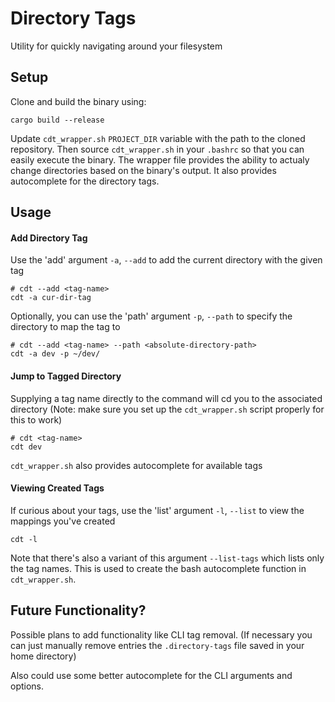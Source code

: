 # Directory Tags

Utility for quickly navigating around your filesystem

## Setup

Clone and build the binary using:
```
cargo build --release
```

Update `cdt_wrapper.sh` `PROJECT_DIR` variable with the path to the cloned repository.
Then source `cdt_wrapper.sh` in your `.bashrc` so that you can easily execute the binary.
The wrapper file provides the ability to actualy change directories based on the binary's output.
It also provides autocomplete for the directory tags.

## Usage

#### Add Directory Tag

Use the 'add' argument `-a`, `--add` to add the current directory with the given tag
```
# cdt --add <tag-name>
cdt -a cur-dir-tag
```

Optionally, you can use the 'path' argument `-p`, `--path` to specify the directory to map the tag to
```
# cdt --add <tag-name> --path <absolute-directory-path>
cdt -a dev -p ~/dev/
```

#### Jump to Tagged Directory

Supplying a tag name directly to the command will cd you to the associated directory
(Note: make sure you set up the `cdt_wrapper.sh` script properly for this to work)
```
# cdt <tag-name>
cdt dev
```
`cdt_wrapper.sh` also provides autocomplete for available tags

#### Viewing Created Tags

If curious about your tags, use the 'list' argument `-l`, `--list` to view the mappings you've created
```
cdt -l
```
Note that there's also a variant of this argument `--list-tags` which lists only the tag names.
This is used to create the bash autocomplete function in `cdt_wrapper.sh`.

## Future Functionality?

Possible plans to add functionality like CLI tag removal.
(If necessary you can just manually remove entries the `.directory-tags` file saved in your home directory)

Also could use some better autocomplete for the CLI arguments and options.
